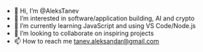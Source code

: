 - 👋 Hi, I’m @AleksTanev
- 👀 I’m interested in software/application building, AI and crypto
- 🌱 I’m currently learning JavaScript and using VS Code/Node.js
- 💞️ I’m looking to collaborate on inspiring projects
- 📫 How to reach me tanev.aleksandar@gmail.com

<!---
AleksTanev/AleksTanev is a ✨ special ✨ repository because its `README.md` (this file) appears on your GitHub profile.
You can click the Preview link to take a look at your changes.
--->
